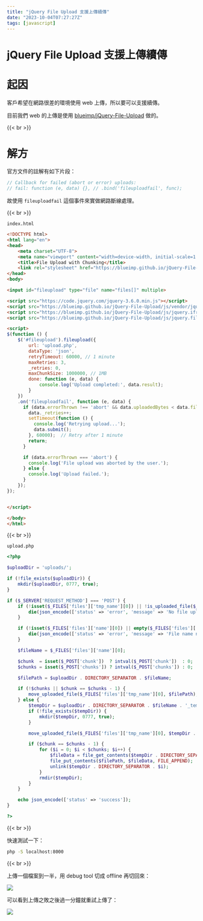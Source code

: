```yaml
---
title: "jQuery File Upload 支援上傳續傳"
date: "2023-10-04T07:27:27Z"
tags: [javascript]
---
```


# jQuery File Upload 支援上傳續傳

# 起因

客戶希望在網路很差的環境使用 web 上傳，所以要可以支援續傳。

目前我們 web 的上傳是使用 [blueimp/jQuery-File-Upload](https://github.com/blueimp/jQuery-File-Upload) 做的。

{{< br >}}

# 解方

官方文件的註解有如下片段：

```JavaScript
// Callback for failed (abort or error) uploads:
// fail: function (e, data) {}, // .bind('fileuploadfail', func);
```

故使用 `fileuploadfail` 這個事件來實做網路斷線處理。

{{< br >}}

`index.html`

```HTML
<!DOCTYPE html>
<html lang="en">
<head>
    <meta charset="UTF-8">
    <meta name="viewport" content="width=device-width, initial-scale=1.0">
    <title>File Upload with Chunking</title>
    <link rel="stylesheet" href="https://blueimp.github.io/jQuery-File-Upload/css/jquery.fileupload.css">
</head>
<body>

<input id="fileupload" type="file" name="files[]" multiple>

<script src="https://code.jquery.com/jquery-3.6.0.min.js"></script>
<script src="https://blueimp.github.io/jQuery-File-Upload/js/vendor/jquery.ui.widget.js"></script>
<script src="https://blueimp.github.io/jQuery-File-Upload/js/jquery.iframe-transport.js"></script>
<script src="https://blueimp.github.io/jQuery-File-Upload/js/jquery.fileupload.js"></script>

<script>
$(function () {
    $('#fileupload').fileupload({
        url: 'upload.php',
        dataType: 'json',
        retryTimeout: 60000, // 1 minute
        maxRetries: 3,
        _retries: 0,
        maxChunkSize: 1000000, // 1MB
        done: function (e, data) {
            console.log('Upload completed:', data.result);
        }
    })
    .on('fileuploadfail', function (e, data) {
      if (data.errorThrown !== 'abort' && data.uploadedBytes < data.files[0].size && data._retries < data.maxRetries) {
        data._retries++;
        setTimeout(function () {
          console.log('Retrying upload...');
          data.submit();
        }, 60000);  // Retry after 1 minute
        return;
      }

      if (data.errorThrown === 'abort') {
        console.log('File upload was aborted by the user.');
      } else {
        console.log('Upload failed.');
      }
    });
});


</script>

</body>
</html>
```

{{< br >}}

`upload.php`

```PHP
<?php

$uploadDir = 'uploads/';

if (!file_exists($uploadDir)) {
    mkdir($uploadDir, 0777, true);
}

if ($_SERVER['REQUEST_METHOD'] === 'POST') {
    if (!isset($_FILES['files']['tmp_name'][0]) || !is_uploaded_file($_FILES['files']['tmp_name'][0])) {
        die(json_encode(['status' => 'error', 'message' => 'No file uploaded.']));
    }

    if (!isset($_FILES['files']['name'][0]) || empty($_FILES['files']['name'][0])) {
        die(json_encode(['status' => 'error', 'message' => 'File name not provided.']));
    }

    $fileName = $_FILES['files']['name'][0];

    $chunk  = isset($_POST['chunk'])  ? intval($_POST['chunk'])  : 0;
    $chunks = isset($_POST['chunks']) ? intval($_POST['chunks']) : 0;

    $filePath = $uploadDir . DIRECTORY_SEPARATOR . $fileName;

    if (!$chunks || $chunk == $chunks - 1) {
        move_uploaded_file($_FILES['files']['tmp_name'][0], $filePath);
    } else {
        $tempDir = $uploadDir . DIRECTORY_SEPARATOR . $fileName . '_temp';
        if (!file_exists($tempDir)) {
            mkdir($tempDir, 0777, true);
        }

        move_uploaded_file($_FILES['files']['tmp_name'][0], $tempDir . DIRECTORY_SEPARATOR . $chunk);

        if ($chunk == $chunks - 1) {
            for ($i = 0; $i < $chunks; $i++) {
                $fileData = file_get_contents($tempDir . DIRECTORY_SEPARATOR . $i);
                file_put_contents($filePath, $fileData, FILE_APPEND);
                unlink($tempDir . DIRECTORY_SEPARATOR . $i);
            }
            rmdir($tempDir);
        }
    }

    echo json_encode(['status' => 'success']);
}

?>
```

{{< br >}}

快速測試一下：

```Bash
php -S localhost:8000
```

{{< br >}}

上傳一個檔案到一半，用 debug tool 切成 offline 再切回來：

![](Screenshot_2023-10-04_at_3-0669506e-2f27-42dc-9f35-a90f9cb28999.34.51_PM.png)

可以看到上傳之敗之後過一分鐘就重試上傳了：

![](Screenshot_2023-10-04_at_3-d6768f97-4576-4359-8c3b-1be4077c22fa.36.27_PM.png)